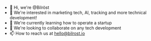- 👋 Hi, we're @Bilröst
- 👀 We're interested in marketing tech, AI, tracking and more technical development!
- 🌱 We're currently learning how to operate a startup
- 💞️ We're looking to collaborate on any tech development
- 📫 How to reach us at hello@bilrost.io

<!---
Bilrost/Bilrost is a ✨ special ✨ repository because its `README.md` (this file) appears on your GitHub profile.
You can click the Preview link to take a look at your changes.
--->
